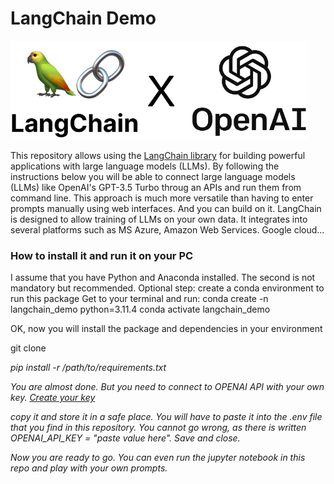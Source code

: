 # LangChain Demo
![LangChain logo](/langchain.png)

This repository allows using the [LangChain library](https://python.langchain.com/docs/get_started/introduction) for building powerful applications with large language models (LLMs). By following the instructions below you will be able to connect large language models (LLMs) like OpenAI's GPT-3.5 Turbo throug an APIs and run them from command line.
This approach is much more versatile than having to enter prompts manually using web interfaces. 
And you can build on it. LangChain is designed to allow training of LLMs on your own data. It integrates into several platforms such as MS Azure, Amazon Web Services. Google cloud...

### How to install it and run it on your PC

I assume that you have Python and Anaconda installed. The second is not mandatory but recommended.
Optional step: create a conda environment to run this package
Get to your terminal and run:
conda create -n langchain_demo python=3.11.4
conda activate langchain_demo

OK, now you will install the package and dependencies in your environment

git clone <address of this package on github>
pip install -r /path/to/requirements.txt

You are almost done. But you need to connect to OPENAI API with your own key.
[Create your key](https://www.howtogeek.com/885918/how-to-get-an-openai-api-key/)

copy it and store it in a safe place. 
You will have to paste it into the .env file that you find in this repository.
You cannot go wrong, as there is written OPENAI_API_KEY = "paste value here".
Save and close.

Now you are ready to go. You can even run the jupyter notebook in this repo and play with your own prompts.
